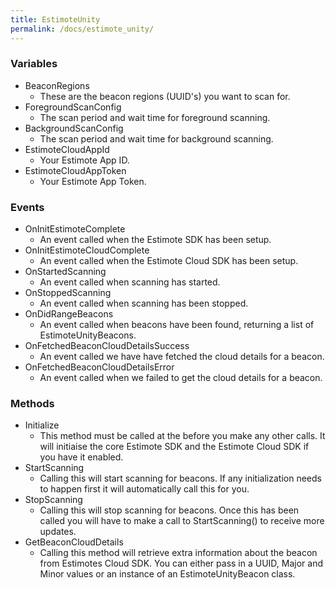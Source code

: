 ```yaml
---
title: EstimoteUnity
permalink: /docs/estimote_unity/
---
```


### Variables
* BeaconRegions
  * These are the beacon regions (UUID's) you want to scan for.
* ForegroundScanConfig
  * The scan period and wait time for foreground scanning.
* BackgroundScanConfig
  * The scan period and wait time for background scanning.
* EstimoteCloudAppId
  * Your Estimote App ID.
* EstimoteCloudAppToken
  * Your Estimote App Token.

### Events
* OnInitEstimoteComplete
  * An event called when the Estimote SDK has been setup.
* OnInitEstimoteCloudComplete
  * An event called when the Estimote Cloud SDK has been setup.
* OnStartedScanning
  * An event called when scanning has started.
* OnStoppedScanning
  * An event called when scanning has been stopped.
* OnDidRangeBeacons
  * An event called when beacons have been found, returning a list of EstimoteUnityBeacons.
* OnFetchedBeaconCloudDetailsSuccess
  * An event called we have have fetched the cloud details for a beacon.
* OnFetchedBeaconCloudDetailsError
  * An event called when we failed to get the cloud details for a beacon.

### Methods
* Initialize
  * This method must be called at the before you make any other calls. It will initiaise the core Estimote SDK and the Estimote Cloud SDK if you have it enabled.
* StartScanning
  * Calling this will start scanning for beacons. If any initialization needs to happen first it will automatically call this for you.
* StopScanning
  * Calling this will stop scanning for beacons. Once this has been called you will have to make a call to StartScanning() to receive more updates.
* GetBeaconCloudDetails
  * Calling this method will retrieve extra information about the beacon from Estimotes Cloud SDK. You can either pass in a UUID, Major and Minor values or an instance of an EstimoteUnityBeacon class.
